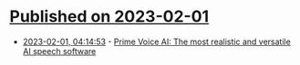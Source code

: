 # [Published on 2023-02-01](index.md)

* [2023-02-01, 04:14:53](https://news.ycombinator.com/item?id=34606274) - [Prime Voice AI: The most realistic and versatile AI speech software](https://beta.elevenlabs.io/)
